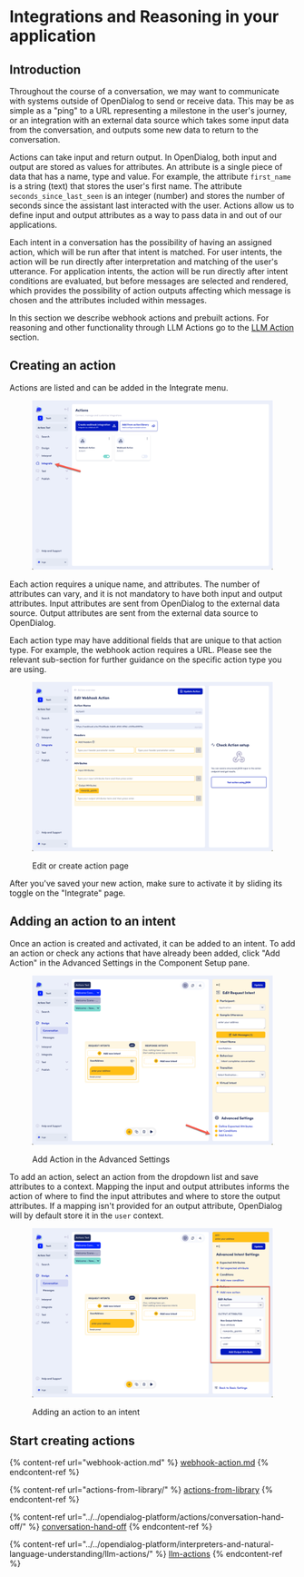 # Integrations and Reasoning in your application

## Introduction

Throughout the course of a conversation, we may want to communicate with systems outside of OpenDialog to send or receive data. This may be as simple as a "ping" to a URL representing a milestone in the user's journey, or an integration with an external data source which takes some input data from the conversation, and outputs some new data to return to the conversation.&#x20;

Actions can take input and return output. In OpenDialog, both input and output are stored as values for attributes. An attribute is a single piece of data that has a name, type and value. For example, the attribute `first_name` is a string (text) that stores the user's first name. The attribute `seconds_since_last_seen` is an integer (number) and stores the number of seconds since the assistant last interacted with the user. Actions allow us to define input and output attributes as a way to pass data in and out of our applications.

Each intent in a conversation has the possibility of having an assigned action, which will be run after that intent is matched. For user intents, the action will be run directly after interpretation and matching of the user's utterance. For application intents, the action will be run directly after intent conditions are evaluated, but before messages are selected and rendered, which provides the possibility of action outputs affecting which message is chosen and the attributes included within messages.

In this section we describe webhook actions and prebuilt actions. For reasoning and other functionality through LLM Actions go to the [LLM Action](../../opendialog-platform/interpreters-and-natural-language-understanding/llm-actions/) section.

## Creating an action

Actions are listed and can be added in the Integrate menu.&#x20;

<figure><img src="../../.gitbook/assets/2023-05-02_15-20-54.png" alt=""><figcaption></figcaption></figure>

Each action requires a unique name, and attributes. The number of attributes can vary, and it is not mandatory to have both input and output attributes. Input attributes are sent from OpenDialog to the external data source. Output attributes are sent from the external data source to OpenDialog.&#x20;

Each action type may have additional fields that are unique to that action type. For example, the webhook action requires a URL. Please see the relevant sub-section for further guidance on the specific action type you are using.&#x20;

<figure><img src="../../.gitbook/assets/2023-05-02_15-28-26.png" alt=""><figcaption><p>Edit or create action page</p></figcaption></figure>

After you've saved your new action, make sure to activate it by sliding its toggle on the "Integrate" page.

## Adding an action to an intent

Once an action is created and activated, it can be added to an intent. To add an action or check any actions that have already been added, click "Add Action" in the Advanced Settings in the Component Setup pane.

<figure><img src="../../.gitbook/assets/2023-05-02_15-33-04.png" alt=""><figcaption><p>Add Action in the Advanced Settings</p></figcaption></figure>

To add an action, select an action from the dropdown list and save attributes to a context. Mapping the input and output attributes informs the action of where to find the input attributes and where to store the output attributes. If a mapping isn't provided for an output attribute, OpenDialog will by default store it in the `user` context.

<figure><img src="../../.gitbook/assets/2023-05-02_15-32-45.png" alt=""><figcaption><p>Adding an action to an intent</p></figcaption></figure>

## Start creating actions

{% content-ref url="webhook-action.md" %}
[webhook-action.md](webhook-action.md)
{% endcontent-ref %}

{% content-ref url="actions-from-library/" %}
[actions-from-library](actions-from-library/)
{% endcontent-ref %}

{% content-ref url="../../opendialog-platform/actions/conversation-hand-off/" %}
[conversation-hand-off](../../opendialog-platform/actions/conversation-hand-off/)
{% endcontent-ref %}

{% content-ref url="../../opendialog-platform/interpreters-and-natural-language-understanding/llm-actions/" %}
[llm-actions](../../opendialog-platform/interpreters-and-natural-language-understanding/llm-actions/)
{% endcontent-ref %}
